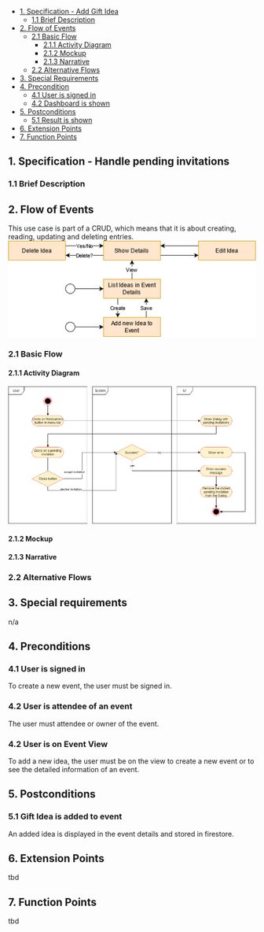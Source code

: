 - [1. Specification - Add Gift Idea](#1-specification-add-gift-idea)
    - [1.1 Brief Description](#11-brief-description)
- [2. Flow of Events](#2-flow-of-events)
    - [2.1 Basic Flow](#21-basic-flow)
        - [2.1.1 Activity Diagram](#211-activity-diagram)
        - [2.1.2 Mockup](#212-mockup)
        - [2.1.3 Narrative](#213-narrative)
    - [2.2 Alternative Flows](#21-alternative-flows)
- [3. Special Requirements](#3-special-requirements)
- [4. Precondition](#4-preconditions)
    - [4.1 User is signed in](#41-user-is-signed-in)
    - [4.2 Dashboard is shown](#42-dashboard-is-shown)
- [5. Postconditions](#5-postconditions)
    - [5.1 Result is shown](#51-result-is-shown)
- [6. Extension Points](#6-extension-points)
- [7. Function Points](#7-function-points)

## 1. Specification - Handle pending invitations
### 1.1 Brief Description

## 2. Flow of Events
This use case is part of a CRUD, which means that it is about creating, reading, updating and deleting entries. 
![CRUD](https://raw.githubusercontent.com/Honrix/PlandoraDocumentation/main/UCS/CRUD/Add%20Gift%20Idea%20CRUD.png)
### 2.1 Basic Flow
#### 2.1.1 Activity Diagram
![Activity Diagram](https://raw.githubusercontent.com/Honrix/PlandoraDocumentation/main/UCS/Handle%20pending%20invitations.png)

#### 2.1.2 Mockup

#### 2.1.3 Narrative

### 2.2 Alternative Flows

## 3. Special requirements
n/a

## 4. Preconditions
### 4.1 User is signed in
To create a new event, the user must be signed in.

### 4.2 User is attendee of an event
The user must attendee or owner of the event. 

### 4.2 User is on Event View
To add a new idea, the user must be on the view to create a new event or to see the detailed information of an event. 

## 5. Postconditions
### 5.1 Gift Idea is added to event
An added idea is displayed in the event details and stored in firestore.

## 6. Extension Points
tbd
## 7. Function Points
tbd
